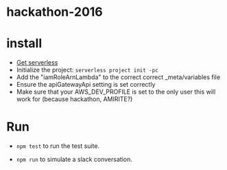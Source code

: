 # hackathon-2016

# install

* [Get serverless](https://github.com/serverless/serverless)
* Initialize the project: `serverless project init -pc`
* Add the "iamRoleArnLambda" to the correct correct _meta/variables file
* Ensure the apiGatewayApi setting is set correctly
* Make sure that your AWS_DEV_PROFILE is set to the only user this will work for (because hackathon, AMIRITE?)

# Run

- `npm test` to run the test suite.

- `npm run` to simulate a slack conversation.
